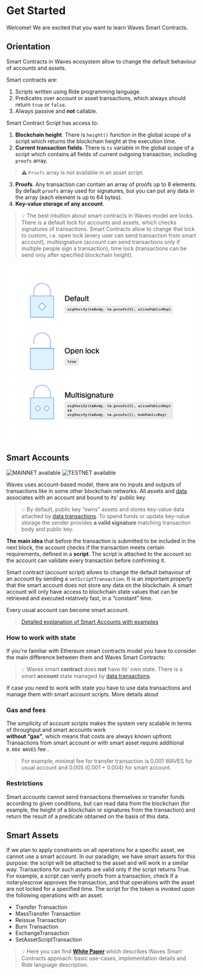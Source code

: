 # Get Started

Welcome! We are excited that you want to learn Waves Smart Contracts.

## Orientation

Smart Contracts in Waves ecosystem allow to change the default behaviour of accounts and assets. 

Smart contracts are:
1. Scripts written using Ride programming language.
2. Predicates over account or asset transactions, which always should return `true` or `false`.
3. Always passive and **not** callable.

Smart Contract Script has access to:  
1. **Blockchain height**. There is `height()` function in the global scope of a script which returns the blockchain
height at the execution time.  
2. **Current transaction fields**. There is `tx` variable in the global scope of a script which contains all fields
of current outgoing transaction, including `proofs` array.

> :warning: `Proofs` array is not available in an asset script.

3. **Proofs**. Any transaction can contain an array of proofs up to 8 elements. By default `proofs` array used for
signatures, but you can put any data in the array (each element is up to 64 bytes).
4. **Key-value storage of any account**.

> :bulb: The best intuition about smart contracts in Waves model are locks. There is a default lock for accounts and assets, which checks signatures of transactions. Smart Contracts allow to change that lock to custom, i.e. open lock (every user can send transaction from smart account), multisignature (account can send transactions only if multiple people sign a transaction), time lock (transactions can be send only after specified blockchain height).

![Smart contracts intuition](./_assets/locks.png)


## Smart Accounts
![MAINNET available](https://img.shields.io/badge/mainnet-available-4bc51d.svg)
![TESTNET available](https://img.shields.io/badge/testnet-available-4bc51d.svg)

Waves uses account-based model, there are no inputs and outputs of transactions like in some other blockchain networks.
All assets and [data](/en/blockchain/transaction-type/data-transaction) associates with an account and bound
to its' public key.

> :bulb: By default, public key “owns” assets and stores key-value data attached by [data transactions](/en/blockchain/transaction-type/data-transaction). To spend funds or update key-value storage the sender provides **a valid signature** matching transaction body and public key.

**The main idea** that before the transaction is submitted to be included in the next block, the account checks if
the transaction meets certain requirements, defined in a **script**. The script is attached to the account so the
account can validate every transaction before confirming it.

Smart contract (account script) allows to change the default behaviour of an account by sending a
`setScriptTransaction`. It is an important property that the smart account does not store any
data on the blockchain. A smart account will only have access to blockchain state values that can be retrieved and
executed relatively fast, in a “constant” time.

Every usual account can become smart account.   

> [Detailed explanation of Smart Accounts with examples](/en/building-apps/smart-contracts/what-is-smart-account)

### How to work with state
If you're familiar with Ethereum smart contracts model you have to consider the main difference between them and Waves
Smart Contracts:

> :bulb: Waves smart **contract** does **not** have its' own state. There is a smart **account** state managed by
 [data transactions](/en/blockchain/transaction-type/data-transaction).

If case you need to work with state you have to use data transactions and manage them with smart account scripts.
More details about  


### Gas and fees

The simplicity of account scripts makes the system very scalable in terms of throughput and smart accounts work  
**without “gas”**, which means that costs are always known upfront.
Transactions from smart account or with smart asset require additional `0.004 WAVES` fee .

> For example, minimal fee for transfer transaction is 0.001 WAVES for usual account and 0.005 (0.001 + 0.004) for
smart account.

### Restrictions

Smart accounts cannot send transactions themselves or transfer funds according to given conditions,
but can read data from the blockchain \(for example, the height of a blockchain or signatures from the transaction\)
and return the result of a predicate obtained on the basis of this data.

## Smart Assets

If we plan to apply constraints on all operations for a specific asset, we cannot use a smart account.
In our paradigm, we have smart assets for this purpose: the script will be attached to the asset and will work in a similar way.
Transactions for such assets are valid only if the script returns True. For example, a script can verify proofs from a transaction,
check if a notary/escrow approves the transaction, and that operations with the asset are not locked for a specified time.
The script for the token is invoked upon the following operations with an asset:

* Transfer Transaction
* MassTransfer Transaction
* Reissue Transaction
* Burn Transaction
* ExchangeTransaction
* SetAssetScriptTransaction

> :bulb: Here you can find [**White Paper**](https://wavesplatform.com/files/docs/white_paper_waves_smart_contracts.pdf?cache=b) which describes Waves Smart Contracts approach: basic use-cases, implementation details and Ride language description.
